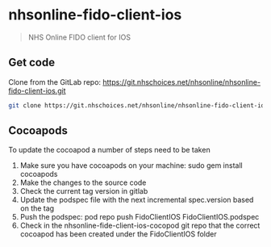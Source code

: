 # nhsonline-fido-client-ios

> NHS Online FIDO client for IOS

## Get code
Clone from the GitLab repo: https://git.nhschoices.net/nhsonline/nhsonline-fido-client-ios.git

```bash
git clone https://git.nhschoices.net/nhsonline/nhsonline-fido-client-ios.git 
```

## Cocoapods

To update the cocoapod a number of steps need to be taken

1. Make sure you have cocoapods on your machine:
        sudo gem install cocoapods
2.  Make the changes to the source code
3.  Check the current tag version in gitlab
4.  Update the podspec file with the next incremental spec.version based on the tag
5.  Push the podspec:
        pod repo push FidoClientIOS FidoClientIOS.podspec
6. Check in the nhsonline-fide-client-ios-cocopod git repo that the correct cocoapod has been created under the FidoClientIOS folder
